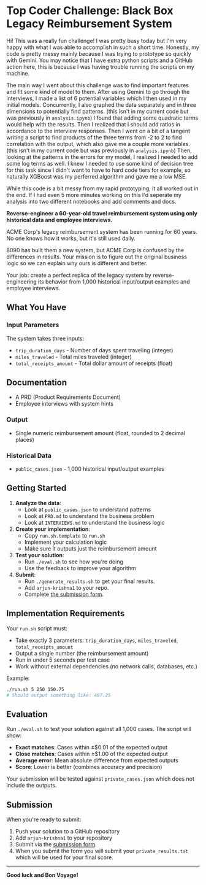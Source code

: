 # Top Coder Challenge: Black Box Legacy Reimbursement System

Hi! This was a really fun challenge! I was pretty busy today but I'm very happy with what I was able to accomplish in such a short time. Honestly, my code is pretty messy mainly because I was trying to prototype so quickly with Gemini. You may notice that I have extra python scripts and a GitHub action here, this is because I was having trouble running the scripts on my machine. 

The main way I went about this challenge was to find important features and fit some kind of model to them. After using Gemini to go through the interviews, I made a list of 6 potential variables which I then used in my initial models. Concurrently, I also graphed the data separately and in three dimensions to potentially find patterns. (this isn't in my current code but was previously in `analysis.ipynb`) I found that adding some quadratic terms would help with the results. Then I realized that I should add ratios in accordance to the interview responses. Then I went on a bit of a tangent writing a script to find products of the three terms from -2 to 2 to find correlation with the output, which also gave me a couple more variables. (this isn't in my current code but was previously in `analysis.ipynb`) Then, looking at the patterns in the errors for my model, I realized I needed to add some log terms as well. I knew I needed to use some kind of decision tree for this task since I didn't want to have to hard code tiers for example, so naturally XGBoost was my perferred algorithm and gave me a low MSE.

While this code is a bit messy from my rapid prototyping, it all worked out in the end. If I had even 5 more minutes working on this I'd seperate my analysis into two different notebooks and add comments and docs.

**Reverse-engineer a 60-year-old travel reimbursement system using only historical data and employee interviews.**

ACME Corp's legacy reimbursement system has been running for 60 years. No one knows how it works, but it's still used daily.

8090 has built them a new system, but ACME Corp is confused by the differences in results. Your mission is to figure out the original business logic so we can explain why ours is different and better.

Your job: create a perfect replica of the legacy system by reverse-engineering its behavior from 1,000 historical input/output examples and employee interviews.

## What You Have

### Input Parameters

The system takes three inputs:

- `trip_duration_days` - Number of days spent traveling (integer)
- `miles_traveled` - Total miles traveled (integer)
- `total_receipts_amount` - Total dollar amount of receipts (float)

## Documentation

- A PRD (Product Requirements Document)
- Employee interviews with system hints

### Output

- Single numeric reimbursement amount (float, rounded to 2 decimal places)

### Historical Data

- `public_cases.json` - 1,000 historical input/output examples

## Getting Started

1. **Analyze the data**: 
   - Look at `public_cases.json` to understand patterns
   - Look at `PRD.md` to understand the business problem
   - Look at `INTERVIEWS.md` to understand the business logic
2. **Create your implementation**:
   - Copy `run.sh.template` to `run.sh`
   - Implement your calculation logic
   - Make sure it outputs just the reimbursement amount
3. **Test your solution**: 
   - Run `./eval.sh` to see how you're doing
   - Use the feedback to improve your algorithm
4. **Submit**:
   - Run `./generate_results.sh` to get your final results.
   - Add `arjun-krishna1` to your repo.
   - Complete [the submission form](https://forms.gle/sKFBV2sFo2ADMcRt8).

## Implementation Requirements

Your `run.sh` script must:

- Take exactly 3 parameters: `trip_duration_days`, `miles_traveled`, `total_receipts_amount`
- Output a single number (the reimbursement amount)
- Run in under 5 seconds per test case
- Work without external dependencies (no network calls, databases, etc.)

Example:

```bash
./run.sh 5 250 150.75
# Should output something like: 487.25
```

## Evaluation

Run `./eval.sh` to test your solution against all 1,000 cases. The script will show:

- **Exact matches**: Cases within ±$0.01 of the expected output
- **Close matches**: Cases within ±$1.00 of the expected output
- **Average error**: Mean absolute difference from expected outputs
- **Score**: Lower is better (combines accuracy and precision)

Your submission will be tested against `private_cases.json` which does not include the outputs.

## Submission

When you're ready to submit:

1. Push your solution to a GitHub repository
2. Add `arjun-krishna1` to your repository
3. Submit via the [submission form](https://forms.gle/sKFBV2sFo2ADMcRt8).
4. When you submit the form you will submit your `private_results.txt` which will be used for your final score.

---

**Good luck and Bon Voyage!**
